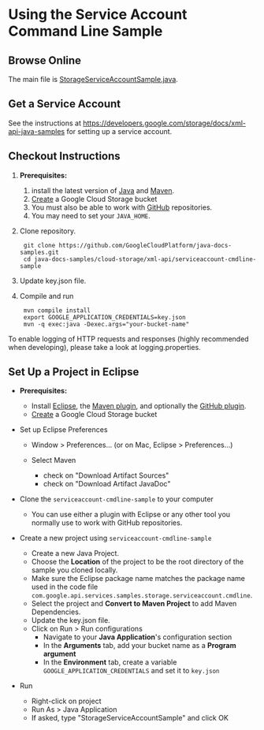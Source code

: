 Using the Service Account Command Line Sample
==============================================================

Browse Online
--------------

The main file is [StorageServiceAccountSample.java](https://github.com/GoogleCloudPlatform/java-docs-samples/blob/master/cloud-storage/xml-api/serviceaccount-cmdline-sample/src/main/java/StorageServiceAccountSample.java).

Get a Service Account
---------------------

See the instructions at https://developers.google.com/storage/docs/xml-api-java-samples
for setting up a service account.

Checkout Instructions
---------------------

1. **Prerequisites:**
    1. install the latest version of [Java](http//java.com) and [Maven](http://maven.apache.org/download.html).
    1. [Create](https://cloud.google.com/storage/docs/cloud-console#_creatingbuckets) a Google Cloud Storage bucket
    1. You must also be able to work with [GitHub](https://help.github.com/articles/set-up-git) repositories.
    1. You may need to set your `JAVA_HOME`.

1. Clone repository.

        git clone https://github.com/GoogleCloudPlatform/java-docs-samples.git
        cd java-docs-samples/cloud-storage/xml-api/serviceaccount-cmdline-sample

1. Update key.json file.
1. Compile and run

        mvn compile install
        export GOOGLE_APPLICATION_CREDENTIALS=key.json
        mvn -q exec:java -Dexec.args="your-bucket-name"


To enable logging of HTTP requests and responses (highly recommended when 
developing), please take a look at logging.properties.

Set Up a Project in Eclipse
---------------------------

* **Prerequisites:**
    * Install [Eclipse](http://www.eclipse.org/downloads/), the [Maven plugin](http://eclipse.org/m2e/), and optionally the [GitHub plugin](http://eclipse.github.com/).
    * [Create](https://cloud.google.com/storage/docs/cloud-console#_creatingbuckets) a Google Cloud Storage bucket

* Set up Eclipse Preferences

    * Window > Preferences... (or on Mac, Eclipse > Preferences...)
    * Select Maven

        * check on "Download Artifact Sources"
        * check on "Download Artifact JavaDoc"

* Clone the `serviceaccount-cmdline-sample` to your computer

    * You can use either a plugin with Eclipse or any other tool you normally use
to work with GitHub repositories.

* Create a new project using `serviceaccount-cmdline-sample`

    * Create a new Java Project.
    * Choose the **Location** of the project to be the root directory of the sample you cloned locally.
    * Make sure the Eclipse package name matches the package name used in the
code file `com.google.api.services.samples.storage.serviceaccount.cmdline`.
    * Select the project and **Convert to Maven Project** to add Maven Dependencies.
    * Update the key.json file.
    * Click on Run > Run configurations
        * Navigate to your **Java Application**'s configuration section
        * In the **Arguments** tab, add your bucket name as a **Program argument**
        * In the **Environment** tab, create a variable `GOOGLE_APPLICATION_CREDENTIALS` and set it to `key.json`

* Run

    * Right-click on project
    * Run As > Java Application
    * If asked, type "StorageServiceAccountSample" and click OK

